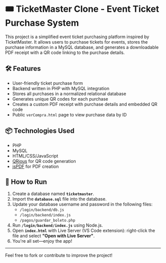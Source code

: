 # 🎟️ TicketMaster Clone - Event Ticket Purchase System

This project is a simplified event ticket purchasing platform inspired by TicketMaster. It allows users to purchase tickets for events, stores the purchase information in a MySQL database, and generates a downloadable PDF receipt with a QR code linking to the purchase details.

## 🛠️ Features

- User-friendly ticket purchase form  
- Backend written in PHP with MySQL integration  
- Stores all purchases in a normalized relational database  
- Generates unique QR codes for each purchase  
- Creates a custom PDF receipt with purchase details and embedded QR code  
- Public `verCompra.html` page to view purchase data by ID  

## 📦 Technologies Used

- PHP  
- MySQL  
- HTML/CSS/JavaScript  
- [QRious](https://github.com/neocotic/qrious) for QR code generation  
- [jsPDF](https://github.com/parallax/jsPDF) for PDF creation  


## 🚀 How to Run

1. Create a database named **`ticketmaster`**.  
2. Import the **`database.sql`** file into the database.  
3. Update your database username and password in the following files:  
   - `/login/backend/db.js`  
   - `/login/backend/index.js`  
   - `/pagos/guardar_boleto.php`  
4. Run **`/login/backend/index.js`** using Node.js.  
5. Open **`index.html`** with Live Server (VS Code extension): right-click the file and select **"Open with Live Server"**.  
6. You're all set—enjoy the app!


---

Feel free to fork or contribute to improve the project!
